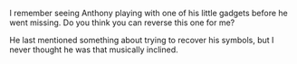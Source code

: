I remember seeing Anthony playing with one of his little gadgets before he went missing. Do you think you can reverse this one for me?

He last mentioned something about trying to recover his symbols, but I never thought he was that musically inclined.
